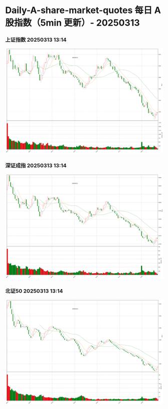 
# Daily-A-share-market-quotes 每日 A 股指数（5min 更新）- 20250313

### 上证指数 20250313 13:14
![](./fig/2025/3/20250313-sh000001.png)

### 深证成指 20250313 13:14
![](./fig/2025/3/20250313-sz399001.png)

### 北证50 20250313 13:14
![](./fig/2025/3/20250313-bj899050.png)
